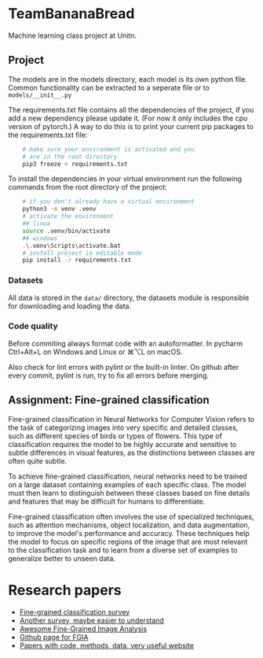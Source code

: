 # TeamBananaBread
Machine learning class project at Unitn.

## Project
The models are in the models directory, each model is its own python file. Common functionality can be extracted to a seperate file or to `models/__init__.py`

The requirements.txt file contains all the dependencies of the project, if you add a new dependency please update it. (For now it only includes the cpu version of pytorch.)
A way to do this is to print your current pip packages to the requirements.txt file:
```bash
    # make sure your environment is activated and you
    # are in the root directory
    pip3 freeze > requirements.txt
```

To install the dependencies in your virtual environment run the following commands from the root directory of the project:
```bash
    # if you don't already have a virtual environment
    python3 -m venv .venv
    # activate the environment
    ## linux
    source .venv/bin/activate
    ## windows
    .\.venv\Scripts\activate.bat
    # install project in editable mode
    pip install -r requirements.txt
```

### Datasets
All data is stored in the `data/` directory, the datasets module is responsible for downloading and loading the data.

### Code quality
Before commiting always format code with an autoformatter.
In pycharm  Ctrl+Alt+L on Windows and Linux or ⌘⌥L on macOS.

Also check for lint errors with pylint or the built-in linter.
On github after every commit, pylint is run, try to fix all errors before merging.

## Assignment: Fine-grained classification
Fine-grained classification in Neural Networks for Computer Vision
refers to the task of categorizing images into very specific and
detailed classes, such as different species of birds or types of
flowers. This type of classification requires the model to be highly
accurate and sensitive to subtle differences in visual features, as the
distinctions between classes are often quite subtle.

To achieve fine-grained classification, neural
networks need to be trained on a large
dataset containing examples of each specific
class. The model must then learn to
distinguish between these classes based on
fine details and features that may be difficult for
humans to differentiate.

Fine-grained classification often involves the
use of specialized techniques, such as
attention mechanisms, object localization,
and data augmentation, to improve the
model's performance and accuracy. These
techniques help the model to focus on specific
regions of the image that are most relevant to
the classification task and to learn from a
diverse set of examples to generalize better to
unseen data.

# Research papers
- [Fine-grained classification survey](https://arxiv.org/pdf/2111.06119)
- [Another survey, maybe easier to understand](https://www.zhaobo.me/papers/ijac_survey.pdf)
- [Awesome Fine-Grained Image Analysis](http://www.weixiushen.com/project/Awesome_FGIA/Awesome_FGIA.html)
- [Github page for FGIA](https://github.com/arkel23/AFGIC)
- [Papers with code, methods, data, very useful website](https://paperswithcode.com/task/fine-grained-image-classification)
